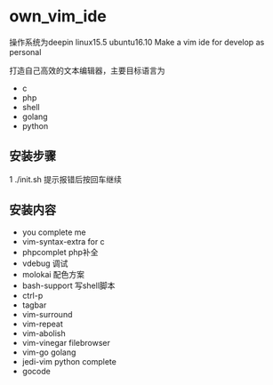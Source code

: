 # own_vim_ide
操作系统为deepin linux15.5 ubuntu16.10
Make a vim ide for develop as personal

打造自己高效的文本编辑器，主要目标语言为
- c
- php
- shell
- golang
- python


## 安装步骤
1 ./init.sh
提示报错后按回车继续


## 安装内容
* you complete me 
* vim-syntax-extra for c 
* phpcomplet php补全
* vdebug 调试
* molokai 配色方案
* bash-support 写shell脚本
* ctrl-p
* tagbar
* vim-surround
* vim-repeat
* vim-abolish
* vim-vinegar  filebrowser
* vim-go  golang
* jedi-vim  python complete 
* gocode





